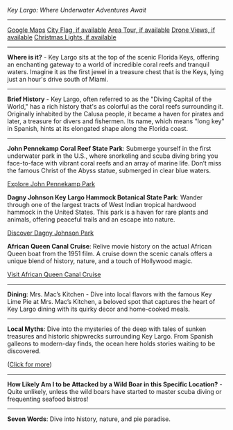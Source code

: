 *Key Largo: Where Underwater Adventures Await*

---

[Google Maps](https://www.google.com/maps/place/Key+Largo,+FL/data=!3m1!1e3)
[City Flag, if available](https://www.google.com/search?tbm=isch&q=Key+Largo+Flag+Picture)
[Area Tour, if available](https://www.youtube.com/results?search_query=Key+Largo+4k+tour)
[Drone Views, if available](https://www.youtube.com/results?search_query=Key+Largo+4k+drone)
[Christmas Lights, if available](https://www.youtube.com/results?search_query=Key+Largo+christmas+lights&sp=CAI%253D)

---

**Where is it?** - Key Largo sits at the top of the scenic Florida Keys, offering an enchanting gateway to a world of incredible coral reefs and tranquil waters. Imagine it as the first jewel in a treasure chest that is the Keys, lying just an hour's drive south of Miami.

---

**Brief History** - Key Largo, often referred to as the "Diving Capital of the World," has a rich history that's as colorful as the coral reefs surrounding it. Originally inhabited by the Calusa people, it became a haven for pirates and later, a treasure for divers and fishermen. Its name, which means "long key" in Spanish, hints at its elongated shape along the Florida coast.

---

**John Pennekamp Coral Reef State Park**: Submerge yourself in the first underwater park in the U.S., where snorkeling and scuba diving bring you face-to-face with vibrant coral reefs and an array of marine life. Don’t miss the famous Christ of the Abyss statue, submerged in clear blue waters.

  [Explore John Pennekamp Park](https://www.youtube.com/results?search_query=Key+Largo+John+Pennekamp+Coral+Reef+State+Park)

**Dagny Johnson Key Largo Hammock Botanical State Park**: Wander through one of the largest tracts of West Indian tropical hardwood hammock in the United States. This park is a haven for rare plants and animals, offering peaceful trails and an escape into nature.

  [Discover Dagny Johnson Park](https://www.youtube.com/results?search_query=Key+Largo+Dagny+Johnson+Key+Largo+Hammock+Botanical+State+Park)

**African Queen Canal Cruise**: Relive movie history on the actual African Queen boat from the 1951 film. A cruise down the scenic canals offers a unique blend of history, nature, and a touch of Hollywood magic.

  [Visit African Queen Canal Cruise](https://www.youtube.com/results?search_query=Key+Largo+African+Queen+Canal+Cruise)

---

**Dining**: Mrs. Mac’s Kitchen - Dive into local flavors with the famous Key Lime Pie at Mrs. Mac’s Kitchen, a beloved spot that captures the heart of Key Largo dining with its quirky decor and home-cooked meals.

---

**Local Myths**: Dive into the mysteries of the deep with tales of sunken treasures and historic shipwrecks surrounding Key Largo. From Spanish galleons to modern-day finds, the ocean here holds stories waiting to be discovered.

  ([Click for more](https://www.google.com/search?q=Key+Largo+sunken+treasures))

---

**How Likely Am I to be Attacked by a Wild Boar in this Specific Location?** - Quite unlikely, unless the wild boars have started to master scuba diving or frequenting seafood bistros!

---

**Seven Words**: Dive into history, nature, and pie paradise.